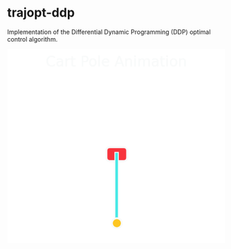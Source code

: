 # trajopt-ddp
Implementation of the Differential Dynamic Programming (DDP) optimal control algorithm.

![](https://github.com/Dyllon-Preston/trajopt-ddp/blob/main/cartpole.gif)
